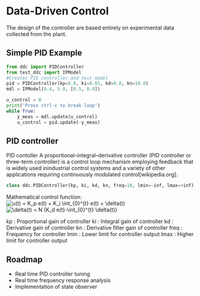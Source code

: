 # Data-Driven Control
The design of the controller are based entirely on experimental data collected from the plant.

## Simple PID Example
```python
from ddc import PIDController
from test_ddc import IPModel
#Creates PID controller and test model
pid = PIDController(kp=8.0, ki=0.01, kd=0.8, kn=10.0)
mdl = IPModel(0.4, 5.0, [0.5, 0.0])

u_control = 0
print('Press ctrl-c to break loop')
while True:
    y_meas = mdl.update(u_control)
    u_control = pid.update(-y_meas)
```

## PID controller
PID contoller
A proportional–integral–derivative controller (PID controller or three-term controller)
is a control loop mechanism employing feedback that is widely used inindustrial control systems
and a variety of other applications requiring continuously modulated control[wikipedia.org].

```python
class ddc.PIDController(kp, ki, kd, kn, freq=10, lmin=-inf, lmax=+inf):
```
Mathematical control function:
<img src="https://latex.codecogs.com/gif.latex?u(t)&space;=&space;K_p&space;e(t)&space;&plus;&space;K_i&space;\int_{0}^{t}&space;e(t)&space;&plus;&space;\delta(t)" title="u(t) = K_p e(t) + K_i \int_{0}^{t} e(t) + \delta(t)" />
<img src="https://latex.codecogs.com/gif.latex?\delta(t)&space;=&space;N&space;(K_d&space;e(t)-\int_{0}^{t}&space;\delta(t))" title="\delta(t) = N (K_d e(t)-\int_{0}^{t} \delta(t))" />

kp : Proportional gain of controller
ki : Integral gain of controller
kd : Derivative gain of controller
kn : Derivative filter gain of controller
freq : Frequency for controller
lmin : Lower limit for controller output
lmax : Higher limit for controller output

## Roadmap
- Real time PID controller tuning
- Real time frequency response analysis
- Implementation of state observer

